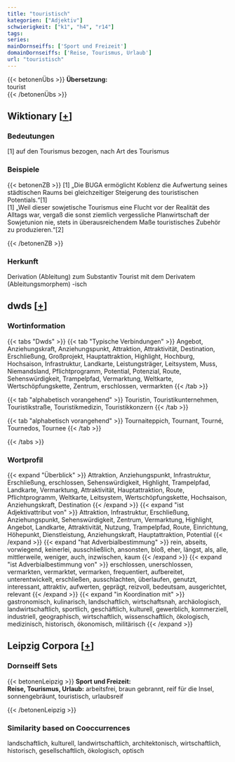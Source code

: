 ```yaml
---
title: "touristisch"
kategorien: ["Adjektiv"]
schwierigkeit: ["k1", "h4", "r14"]
tags:
series:
mainDornseiffs: ['Sport und Freizeit']
domainDornseiffs: ['Reise, Tourismus, Urlaub']
url: "touristisch"
---
```


{{< betonenÜbs >}}
**Übersetzung:**  
tourist  
{{< /betonenÜbs >}}

## Wiktionary [[+](https://de.wiktionary.org/wiki/touristisch)]

### Bedeutungen
[1] auf den Tourismus bezogen, nach Art des Tourismus  

### Beispiele
{{< betonenZB >}}
[1] „Die BUGA ermöglicht Koblenz die Aufwertung seines städtischen Raums bei gleichzeitiger Steigerung des touristischen Potentials.“[1]  
[1] „Weil dieser sowjetische Tourismus eine Flucht vor der Realität des Alltags war, vergaß die sonst ziemlich vergessliche Planwirtschaft der Sowjetunion nie, stets in überausreichendem Maße touristisches Zubehör zu produzieren.“[2]  

{{< /betonenZB >}}
### Herkunft
Derivation (Ableitung) zum Substantiv Tourist mit dem Derivatem (Ableitungsmorphem) -isch  



## dwds [[+](https://www.dwds.de/wb/touristisch)]

### Wortinformation
{{< tabs "Dwds" >}}
{{< tab "Typische Verbindungen" >}}
Angebot, Anziehungskraft, Anziehungspunkt, Attraktion, Attraktivität, Destination, Erschließung, Großprojekt, Hauptattraktion, Highlight, Hochburg, Hochsaison, Infrastruktur, Landkarte, Leistungsträger, Leitsystem, Muss, Niemandsland, Pflichtprogramm, Potential, Potenzial, Route, Sehenswürdigkeit, Trampelpfad, Vermarktung, Weltkarte, Wertschöpfungskette, Zentrum, erschlossen, vermarkten
{{< /tab >}}

{{< tab "alphabetisch vorangehend" >}}
Touristin, Touristikunternehmen, Touristikstraße, Touristikmedizin, Touristikkonzern
{{< /tab >}}

{{< tab "alphabetisch vorangehend" >}}
Tournaiteppich, Tournant, Tourné, Tournedos, Tournee
{{< /tab >}}

{{< /tabs >}}

### Wortprofil
{{< expand "Überblick" >}} Attraktion, Anziehungspunkt, Infrastruktur, Erschließung, erschlossen, Sehenswürdigkeit, Highlight, Trampelpfad, Landkarte, Vermarktung, Attraktivität, Hauptattraktion, Route, Pflichtprogramm, Weltkarte, Leitsystem, Wertschöpfungskette, Hochsaison, Anziehungskraft, Destination {{< /expand >}}
{{< expand "ist Adjektivattribut von" >}} Attraktion, Infrastruktur, Erschließung, Anziehungspunkt, Sehenswürdigkeit, Zentrum, Vermarktung, Highlight, Angebot, Landkarte, Attraktivität, Nutzung, Trampelpfad, Route, Einrichtung, Höhepunkt, Dienstleistung, Anziehungskraft, Hauptattraktion, Potential {{< /expand >}}
{{< expand "hat Adverbialbestimmung" >}} rein, abseits, vorwiegend, keinerlei, ausschließlich, ansonsten, bloß, eher, längst, als, alle, mittlerweile, weniger, auch, inzwischen, kaum {{< /expand >}}
{{< expand "ist Adverbialbestimmung von" >}} erschlossen, unerschlossen, vermarkten, vermarktet, vermarken, frequentiert, aufbereitet, unterentwickelt, erschließen, ausschlachten, überlaufen, genutzt, interessant, attraktiv, aufwerten, geprägt, reizvoll, bedeutsam, ausgerichtet, relevant {{< /expand >}}
{{< expand "in Koordination mit" >}} gastronomisch, kulinarisch, landschaftlich, wirtschaftsnah, archäologisch, landwirtschaftlich, sportlich, geschäftlich, kulturell, gewerblich, kommerziell, industriell, geographisch, wirtschaftlich, wissenschaftlich, ökologisch, medizinisch, historisch, ökonomisch, militärisch {{< /expand >}}

## Leipzig Corpora [[+](https://corpora.uni-leipzig.de/en/res?word=touristisch&corpusId=deu_newscrawl-public_2018)]

### Dornseiff Sets
{{< betonenLeipzig >}}
**Sport und Freizeit:**  
**Reise, Tourismus, Urlaub:** arbeitsfrei, braun gebrannt, reif für die Insel, sonnengebräunt, touristisch, urlaubsreif  

{{< /betonenLeipzig >}}

### Similarity based on Cooccurrences
landschaftlich, kulturell, landwirtschaftlich, architektonisch, wirtschaftlich, historisch, gesellschaftlich, ökologisch, optisch

